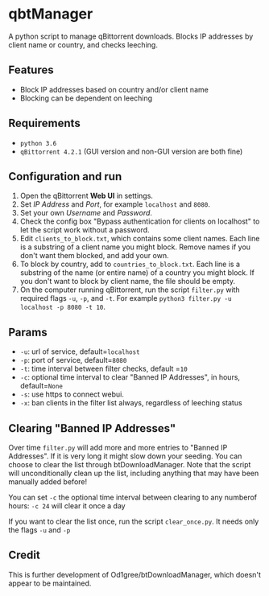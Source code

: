 # qbtManager
A python script to manage qBittorrent downloads.  Blocks IP addresses by client name or country, and checks leeching.

## Features
* Block IP addresses based on country and/or client name
* Blocking can be dependent on leeching

## Requirements
* `python 3.6`
* `qBittorrent 4.2.1` (GUI version and non-GUI version are both fine)

## Configuration and run
1. Open the qBittorrent **Web UI** in settings.
2. Set *IP Address* and *Port*, for example `localhost` and `8080`.
3. Set your own *Username* and *Password*.
4. Check the config box "Bypass authentication for clients on localhost" to let the script work without a password.
5. Edit `clients_to_block.txt`, which contains some client names.  Each line is a substring of a client name you might block.  Remove names if you don't want them blocked, and add your own.
6. To block by country, add to `countries_to_block.txt`.  Each line is a substring of the name (or entire name) of a country you might block.  If you don't want to block by client name, the file should be empty.
7. On the computer running qBittorrent, run the script `filter.py` with required flags `-u`, `-p`, and `-t`.  For example `python3 filter.py -u localhost -p 8080 -t 10`.

## Params
* `-u`: url of service, default=`localhost`
* `-p`: port of service, default=`8080`
* `-t`: time interval between filter checks, default =`10`
* `-c`: optional time interval to clear "Banned IP Addresses", in hours, default=`None`
* `-s`: use https to connect webui.
* `-x`: ban clients in the filter list always, regardless of leeching status

## Clearing "Banned IP Addresses"
Over time `filter.py` will add more and more entries to "Banned IP Addresses". If it is very long it might slow down your seeding.  You can choose to clear the list through btDownloadManager. Note that the script will unconditionally clean up the list, including anything that may have been manually added before!

You can set `-c` the optional time interval between clearing to any numberof hours: `-c 24` will clear it once a day

If you want to clear the list once, run the script `clear_once.py`.  It needs only the flags `-u` and `-p`

## Credit
This is further development of Od1gree/btDownloadManager, which doesn't appear to be maintained.